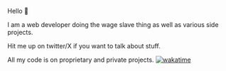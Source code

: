 Hello 👋

I am a web developer doing the wage slave thing as well as various side projects. 

Hit me up on twitter/X if you want to talk about stuff. 


All my code is on proprietary and private projects. 
[![wakatime](https://wakatime.com/badge/user/f1f1d2d9-8338-469b-95a1-d3933a7c9bb4.svg)](https://wakatime.com/@f1f1d2d9-8338-469b-95a1-d3933a7c9bb4)
